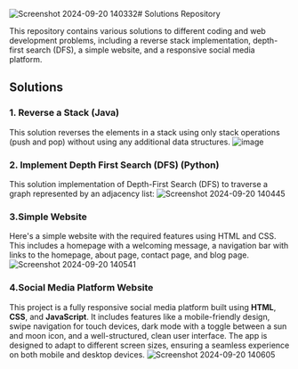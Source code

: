 ![Screenshot 2024-09-20 140332](https://github.com/user-attachments/assets/9d14d217-03a0-4715-aacc-d3421af17404)# Solutions Repository

This repository contains various solutions to different coding and web development problems, including a reverse stack implementation, depth-first search (DFS), a simple website, and a responsive social media platform.

## Solutions

### 1. Reverse a Stack (Java)
This solution reverses the elements in a stack using only stack operations (push and pop) without using any additional data structures.
![image](https://github.com/user-attachments/assets/bec7fa7f-00e2-404a-b3cc-b8544c94e5dc)


### 2. Implement Depth First Search (DFS) (Python)
This solution implementation of Depth-First Search (DFS) to traverse a graph represented by an adjacency list:
![Screenshot 2024-09-20 140445](https://github.com/user-attachments/assets/3ec55a4d-bdb8-4ef1-b6b5-4e07987c31b6)


### 3.Simple Website
Here's a simple website with the required features using HTML and CSS. This includes a homepage with a welcoming message, a navigation bar with links to the homepage, about page, contact page, and blog page.
![Screenshot 2024-09-20 140541](https://github.com/user-attachments/assets/c11f4fc9-0350-4ebe-a40d-751631d9e8c9)


### 4.Social Media Platform Website
This project is a fully responsive social media platform built using **HTML**, **CSS**, and **JavaScript**. It includes features like a mobile-friendly design, swipe navigation for touch devices, dark mode with a toggle between a sun and moon icon, and a well-structured, clean user interface. The app is designed to adapt to different screen sizes, ensuring a seamless experience on both mobile and desktop devices.
![Screenshot 2024-09-20 140605](https://github.com/user-attachments/assets/21d17b8c-773d-4620-8f28-889a39852770)
